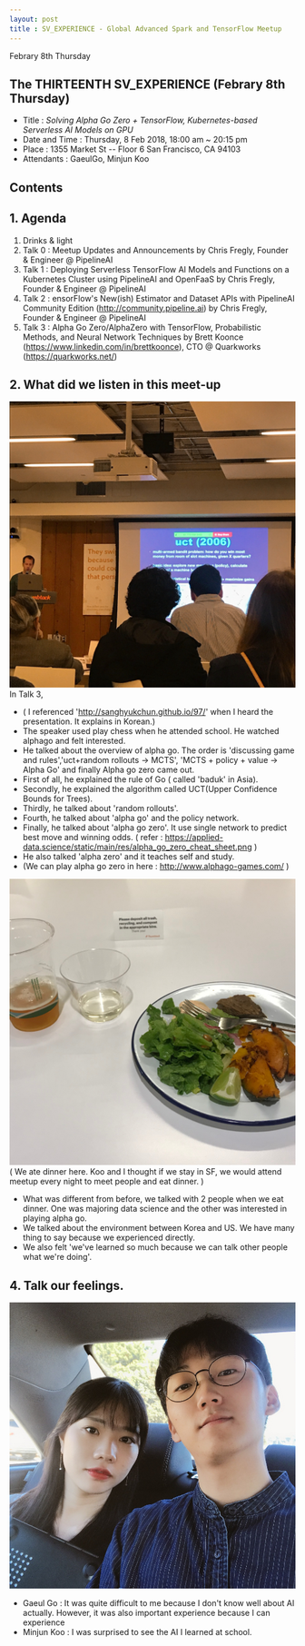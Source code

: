 ```yaml
---
layout: post
title : SV_EXPERIENCE - Global Advanced Spark and TensorFlow Meetup
--- 
```


Febrary 8th Thursday

## The THIRTEENTH SV_EXPERIENCE (Febrary 8th Thursday)
- Title : _Solving Alpha Go Zero + TensorFlow, Kubernetes-based Serverless AI Models on GPU_
- Date and Time : Thursday, 8 Feb 2018, 18:00 am ~ 20:15 pm
- Place : 1355 Market St -- Floor 6 San Francisco, CA 94103
- Attendants : GaeulGo, Minjun Koo

## Contents

## 1. Agenda
 1. Drinks & light 
 2. Talk 0 : Meetup Updates and Announcements by Chris Fregly, Founder & Engineer @ PipelineAI
 3. Talk 1 : Deploying Serverless TensorFlow AI Models and Functions on a Kubernetes Cluster using PipelineAI and OpenFaaS by Chris Fregly, Founder & Engineer @ PipelineAI
 4. Talk 2 : ensorFlow's New(ish) Estimator and Dataset APIs with PipelineAI Community Edition (http://community.pipeline.ai) by Chris Fregly, Founder & Engineer @ PipelineAI
 5. Talk 3 : Alpha Go Zero/AlphaZero with TensorFlow, Probabilistic Methods, and Neural Network Techniques by Brett Koonce (https://www.linkedin.com/in/brettkoonce), CTO @ Quarkworks (https://quarkworks.net/)

## 2. What did we listen in this meet-up
![Alt text](../images/SV_experience/180208/01.jpg "01")
In Talk 3,
- ( I referenced 'http://sanghyukchun.github.io/97/' when I heard the presentation. It explains in Korean.)
- The speaker used play chess when he attended school. He watched alphago and felt interested. 
- He talked about the overview of alpha go. The order is 'discussing game and rules','uct+random rollouts -> MCTS', 'MCTS + policy + value -> Alpha Go' and finally Alpha go zero came out. 
- First of all, he explained the rule of Go ( called 'baduk' in Asia). 
- Secondly, he explained the algorithm called UCT(Upper Confidence Bounds for Trees). 
- Thirdly, he talked about 'random rollouts'. 
- Fourth, he talked about 'alpha go' and the policy network.
- Finally, he talked about 'alpha go zero'. It use single network to predict best move and winning odds. 
( refer : https://applied-data.science/static/main/res/alpha_go_zero_cheat_sheet.png )
- He also talked 'alpha zero' and it teaches self and study. 
- (We can play alpha go zero in here : http://www.alphago-games.com/ )

![Alt text](../images/SV_experience/180208/02.jpg "02")
( We ate dinner here. Koo and I thought if we stay in SF, we would attend meetup every night to meet people and eat dinner. )
- What was different from before, we talked with 2 people when we eat dinner. One was majoring data science and the other was interested in playing alpha go.
- We talked about the environment between Korea and US. We have many thing to say because we experienced directly. 
- We also felt 'we've learned so much because we can talk other people what we're doing'.

## 4. Talk our feelings.
![Alt text](../images/SV_experience/180208/03.jpg "03")
- Gaeul Go : It was quite difficult to me because I don't know well about AI actually. However, it was also important experience because I can experience 
- Minjun Koo : I was surprised to see the AI I learned at school.



